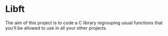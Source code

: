 # Libft
The aim of this project is to code a C library regrouping usual functions that you’ll be allowed to use in all your other projects.
